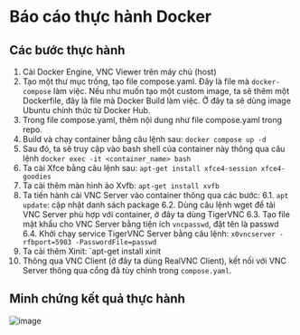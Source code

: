 # Báo cáo thực hành Docker
## Các bước thực hành
1. Cài Docker Engine, VNC Viewer trên máy chủ (host)
2. Tạo một thư mục trống, tạo file compose.yaml. Đây là file mà `docker-compose` làm việc. Nếu như muốn tạo một custom image, ta sẽ thêm một Dockerfile, đây là file mà Docker Build làm việc. Ở đây ta sẽ dùng image Ubuntu chính thức từ Docker Hub.
3. Trong file compose.yaml, thêm nội dung như file compose.yaml trong repo.
4. Build và chạy container bằng câu lệnh sau: `docker compose up -d`
5. Sau đó, ta sẽ truy cập vào bash shell của container này thông qua câu lệnh `docker exec -it <container_name> bash`
6. Ta cài Xfce bằng câu lệnh sau: `apt-get install xfce4-session xfce4-goodies`
7. Ta cài thêm màn hình ảo Xvfb: `apt-get install xvfb`
8. Ta tiến hành cài VNC Server vào container thông qua các bước:
  6.1. `apt update`: cập nhật danh sách package
  6.2. Dùng câu lệnh wget để tải VNC Server phù hợp với container, ở đây ta dùng TigerVNC
  6.3. Tạo file mật khẩu cho VNC Server bằng tiện ích `vncpasswd`, đặt tên là passwd
  6.4. Khởi chạy service TigerVNC Server bằng câu lệnh: `x0vncserver -rfbport=5903 -PasswordFile=passwd`
9. Ta cài thêm Xinit: `apt-get install xinit
10. Thông qua VNC Client (ở đây ta dùng RealVNC Client), kết nối với VNC Server thông qua cổng đã tùy chỉnh trong `compose.yaml`.
## Minh chứng kết quả thực hành
![image](https://github.com/revoluzionario/software-architecture-docker/assets/94961228/adc1aadb-d0b2-440d-b23d-b487c3e5c8ba)
